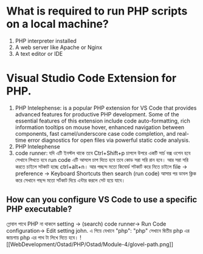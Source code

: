# What is required to run PHP scripts on a local machine? 
1. PHP interpreter installed
2. A web server like Apache or Nginx
3.  A text editor or IDE

# Visual Studio Code Extension for PHP. 
1. PHP Intelephense: is a popular PHP extension for VS Code that provides advanced features for productive PHP development. Some of the essential features of this extension include code auto-formatting, rich information tooltips on mouse hover, enhanced navigation between components, fast camel/underscore case code completion, and real-time error diagnostics for open files via powerful static code analysis.
2. PHP Intelephense
3. code runner: যদি এটি ইনস্টল থাকে তবে Ctrl+Shift+p চাপলে উপরে একটি সার্চ বক্স ওপেন হবে সেখানে লিখতে হবে run code এটি আসলে চাপ দিতে হবে তবে কোড সরা সরি রান হবে। আর সরা সরি করতে চাইলে সটকাট হচ্ছে ctrl+alt+n। আর পচ্ছন্দ মতো কিবোর্ড শটকার্ট করে নিতে চাইলে  file -> preference -> Keyboard Shortcuts then search (run code) আসার পর ডাবল ক্লিক করে সেখানে পছন্দ মতো সর্টকাট দিয়ে এন্টার করলে সেট হয়ে যাবে।
## How can you configure VS Code to use a specific PHP executable?
 গ্লোবাল পাথে PHP না থাকলে setting -> (search) code runner-> Run Code configuration-> Edit setting john.  এ গিয়ে যেখানে "php": "php" সেখানে দ্বিতীয় php এর জায়গায় php এর পাথ টা লিখে দিতে হবে।
![[WebDevelopment/Ostad/PHP/Ostad/Module-4/glovel-path.png]]
